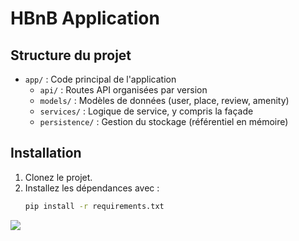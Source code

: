# HBnB Application

## Structure du projet

- `app/` : Code principal de l'application
  - `api/` : Routes API organisées par version
  - `models/` : Modèles de données (user, place, review, amenity)
  - `services/` : Logique de service, y compris la façade
  - `persistence/` : Gestion du stockage (référentiel en mémoire)

## Installation

1. Clonez le projet.
2. Installez les dépendances avec :
   ```bash
   pip install -r requirements.txt
[![](https://mermaid.ink/img/pako:eNqNVN9rwjAQ_ldCYOBAnwZ78E22Pgy2MdwvNgpyJmc9liYlSXWi_u9LbbWtdZt5COl93919ubt0zYWRyIcc7S1BYiGNNQvr9Tkas3V5LpaYg-1dXV8ykrXReUs6YTOyzk80pNiBFPyGYAqkOtYMnFsa28gxNUYhaEZuAjIlXSLbuDo83Y9uonOFevKqocTjt2cSnbCUeTK6RiQKSkGxzJJoOMyUAR_uFOLksms3OjkCDmLMUqOd7CUd1I-jt7vo_V_5O6HFVptIe2aDEJ2c8M1dI1kLyRQI7OoYPUSPdy8f59axbmi7D5O_4rRTt6AQTpNfdXXtpnCzGQzMuur0kMU8FNPFvMuoqllQwsgs8EAqXbusOZymtC9zxNybf-VOsZgEx7zZu5T7xQUbFRPMMrQpORcmzrGey8KslaO2IIUJusvuzXbnIrYIL0FYBI-nCtBU0WbyPk9DViAZnvquOzH3cwxt5AVZgv0qaNvAg9yb55UWfOhtjn1uTZ7M-XAGyoWvPJMhZPWr2FMy0J_GpBVp-wMYiUcS?type=png)](https://mermaid.live/edit#pako:eNqNVN9rwjAQ_ldCYOBAnwZ78E22Pgy2MdwvNgpyJmc9liYlSXWi_u9LbbWtdZt5COl93919ubt0zYWRyIcc7S1BYiGNNQvr9Tkas3V5LpaYg-1dXV8ykrXReUs6YTOyzk80pNiBFPyGYAqkOtYMnFsa28gxNUYhaEZuAjIlXSLbuDo83Y9uonOFevKqocTjt2cSnbCUeTK6RiQKSkGxzJJoOMyUAR_uFOLksms3OjkCDmLMUqOd7CUd1I-jt7vo_V_5O6HFVptIe2aDEJ2c8M1dI1kLyRQI7OoYPUSPdy8f59axbmi7D5O_4rRTt6AQTpNfdXXtpnCzGQzMuur0kMU8FNPFvMuoqllQwsgs8EAqXbusOZymtC9zxNybf-VOsZgEx7zZu5T7xQUbFRPMMrQpORcmzrGey8KslaO2IIUJusvuzXbnIrYIL0FYBI-nCtBU0WbyPk9DViAZnvquOzH3cwxt5AVZgv0qaNvAg9yb55UWfOhtjn1uTZ7M-XAGyoWvPJMhZPWr2FMy0J_GpBVp-wMYiUcS)
